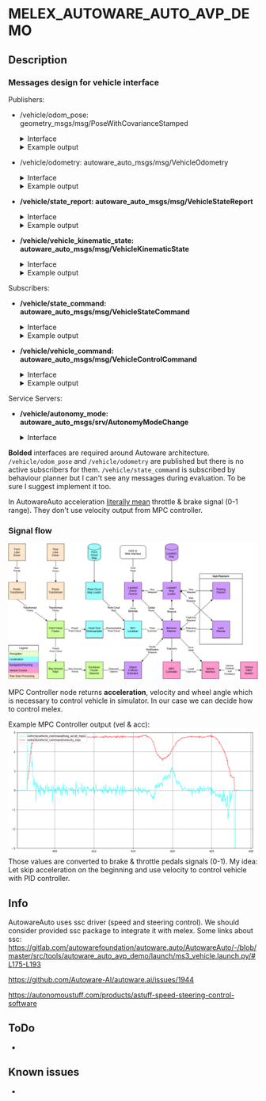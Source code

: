 # MELEX_AUTOWARE_AUTO_AVP_DEMO

## Description
### Messages design for vehicle interface

Publishers:
*  /vehicle/odom_pose: geometry_msgs/msg/PoseWithCovarianceStamped
    <details>
    <summary>Interface</summary>
    k
    ```
    std_msgs/Header header
    PoseWithCovariance pose
    ```
    </details>   

   <details>
   <summary>Example output</summary>
   
   ```
   ---
   header:
     stamp:
       sec: 1627383589
       nanosec: 86323456
     frame_id: odom
   pose:
     pose:
       position:
         x: 30.273908615112305
         y: 90.37340927124023
         z: 0.5375595092773438
       orientation:
         x: -0.004414775874465704
         y: 0.002566313836723566
         z: 0.3381696045398712
         w: 0.9410713315010071
     covariance:
     - 0.1
     - 0.0
     - 0.0
     - 0.0
     - 0.0
     - 0.0
     - 0.0
     - 0.1
     - 0.0
     - 0.0
     - 0.0
     - 0.0
     - 0.0
     - 0.0
     - 0.1
     - 0.0
     - 0.0
     - 0.0
     - 0.0
     - 0.0
     - 0.0
     - 0.1
     - 0.0
     - 0.0
     - 0.0
     - 0.0
     - 0.0
     - 0.0
     - 0.1
     - 0.0
     - 0.0
     - 0.0
     - 0.0
     - 0.0
     - 0.0
     - 0.1
   ---
   ```

    </details>

*   /vehicle/odometry: autoware_auto_msgs/msg/VehicleOdometry
    <details>
    <summary>Interface</summary>
    
    ```
    #include "builtin_interfaces/msg/Time.idl"
    
    module autoware_auto_msgs {
      module msg {
        @verbatim (language="comment", text=
          " VehicleOdometry.msg")
        struct VehicleOdometry {
          builtin_interfaces::msg::Time stamp;
    
          @default (value=0.0)
          float velocity_mps;
    
          @default (value=0.0)
          float front_wheel_angle_rad;
    
          @default (value=0.0)
          float rear_wheel_angle_rad;
        };
      };
    };
    ```
    </details>   
    <details>
    <summary>Example output</summary>
   
    ```
    ---
    stamp:
      sec: 1627383542
      nanosec: 336368128
    velocity_mps: 0.49711716175079346
    front_wheel_angle_rad: 0.050000011920928955
    rear_wheel_angle_rad: 0.0
    ---
    ```

   </details>
   
*   **/vehicle/state_report: autoware_auto_msgs/msg/VehicleStateReport**
    
    <details>
    <summary>Interface</summary>
    
    ```
    #include "builtin_interfaces/msg/Time.idl"

    module autoware_auto_msgs {
      module msg {
        module VehicleStateReport_Constants {
          const uint8 BLINKER_OFF = 1;
          const uint8 BLINKER_LEFT = 2;
          const uint8 BLINKER_RIGHT = 3;
          const uint8 BLINKER_HAZARD = 4;
          const uint8 HEADLIGHT_OFF = 1;
          const uint8 HEADLIGHT_ON = 2;
          const uint8 HEADLIGHT_HIGH = 3;
          const uint8 WIPER_OFF = 1;
          const uint8 WIPER_LOW = 2;
          const uint8 WIPER_HIGH = 3;
          const uint8 WIPER_CLEAN = 14; // Match WipersCommand::ENABLE_CLEAN
          const uint8 GEAR_DRIVE = 1;
          const uint8 GEAR_REVERSE = 2;
          const uint8 GEAR_PARK = 3;
          const uint8 GEAR_LOW = 4;
          const uint8 GEAR_NEUTRAL = 5;
          const uint8 MODE_AUTONOMOUS = 1;
          const uint8 MODE_MANUAL = 2;
          const uint8 MODE_DISENGAGED = 3;
          const uint8 MODE_NOT_READY = 4;
        };
    
        struct VehicleStateReport {
          builtin_interfaces::msg::Time stamp;
    
          @verbatim (language="comment", text=
            " 0 to 100")
          uint8 fuel;
    
          uint8 blinker;
    
          uint8 headlight;
    
          uint8 wiper;
    
          uint8 gear;
    
          uint8 mode;
    
          boolean hand_brake;
    
          boolean horn;
        };
      };
    };
    ```
    </details>
    <details>
    <summary>Example output</summary>
   
    ```
    ---
    stamp:
      sec: 0
      nanosec: 0
    fuel: 0
    blinker: 2
    headlight: 1
    wiper: 1
    gear: 1
    mode: 0
    hand_brake: false
    horn: false
    ---
    ```
    </details>  

*  **/vehicle/vehicle_kinematic_state: autoware_auto_msgs/msg/VehicleKinematicState**
    <details>
    <summary>Interface</summary>
    
    ```
    #include "autoware_auto_msgs/msg/TrajectoryPoint.idl"
    #include "geometry_msgs/msg/Transform.idl"
    #include "std_msgs/msg/Header.idl"
    
    module autoware_auto_msgs {
      module msg {
        @verbatim (language="comment", text=
          " VehicleKinematicState.msg" "\n"
          " Representation of a trajectory point with timestamp for the controller")
        struct VehicleKinematicState {
          std_msgs::msg::Header header;
    
          autoware_auto_msgs::msg::TrajectoryPoint state;
    
          geometry_msgs::msg::Transform delta;
        };
      };
    };
    ```
    </details>
    <details>
    <summary>Example output</summary>
   Example acquired during driving. lateral_velocity_mps and acceleration_mps2 always equal 0.
   
   ```
   ---
   header:
     stamp:
       sec: 1627304034
       nanosec: 547711744
     frame_id: odom
   state:
     time_from_start:
       sec: 0
       nanosec: 0
     x: 46.602638244628906
     y: 44.43940734863281
     heading:
       real: 0.9631139039993286
       imag: 0.2690940499305725
     longitudinal_velocity_mps: 7.514681339263916
     lateral_velocity_mps: 0.0
     acceleration_mps2: 0.0
     heading_rate_rps: -0.004081131890416145
     front_wheel_angle_rad: 0.0
     rear_wheel_angle_rad: 0.0
   delta:
     translation:
       x: 0.0
       y: 0.0
       z: 0.0
     rotation:
       x: 0.0
       y: 0.0
       z: 0.0
       w: 1.0
   ---
   ```
    </details>  
Subscribers:
*  **/vehicle/state_command: autoware_auto_msgs/msg/VehicleStateCommand**
    <details>
    <summary>Interface</summary>
    
    ```
   #include "builtin_interfaces/msg/Time.idl"

   module autoware_auto_msgs {
     module msg {
       module VehicleStateCommand_Constants {
         const uint8 BLINKER_NO_COMMAND = 0;
         const uint8 BLINKER_OFF = 1;
         const uint8 BLINKER_LEFT = 2;
         const uint8 BLINKER_RIGHT = 3;
         const uint8 BLINKER_HAZARD = 4;
         const uint8 HEADLIGHT_NO_COMMAND = 0;
         const uint8 HEADLIGHT_OFF = 1;
         const uint8 HEADLIGHT_ON = 2;
         const uint8 HEADLIGHT_HIGH = 3;
         const uint8 WIPER_NO_COMMAND = 0;
         const uint8 WIPER_OFF = 1;
         const uint8 WIPER_LOW = 2;
         const uint8 WIPER_HIGH = 3;
         const uint8 WIPER_CLEAN = 14; // Match WipersCommand::ENABLE_CLEAN
         const uint8 GEAR_NO_COMMAND = 0;
         const uint8 GEAR_DRIVE = 1;
         const uint8 GEAR_REVERSE = 2;
         const uint8 GEAR_PARK = 3;
         const uint8 GEAR_LOW = 4;
         const uint8 GEAR_NEUTRAL = 5;
         const uint8 MODE_NO_COMMAND = 0;
         const uint8 MODE_AUTONOMOUS = 1;
         const uint8 MODE_MANUAL = 2;
       };
       @verbatim (language="comment", text=
         " VehicleStateCommand.msg")
       struct VehicleStateCommand {
         builtin_interfaces::msg::Time stamp;
   
         @default (value=0)
         uint8 blinker;
   
         @default (value=0)
         uint8 headlight;
   
         @default (value=0)
         uint8 wiper;
   
         @default (value=0)
         uint8 gear;
   
         @default (value=0)
         uint8 mode;
   
         @default (value=FALSE)
         boolean hand_brake;
   
         @default (value=FALSE)
         boolean horn;
       };
     };
   };
   
    ```
    </details>
   
   <details>
    <summary>Example output</summary>
   
   `None output during driving`

    </details> 
*  **/vehicle/vehicle_command: autoware_auto_msgs/msg/VehicleControlCommand**
    <details>
    <summary>Interface</summary>
    
    ```
   #include "builtin_interfaces/msg/Time.idl"

    module autoware_auto_msgs {
      module msg {
        @verbatim (language="comment", text=
          " Information that is sent to Vehicle interface")
        struct VehicleControlCommand {
          builtin_interfaces::msg::Time stamp;
    
          @verbatim (language="comment", text=
            " should be negative when reversed")
          @default (value=0.0)
          float long_accel_mps2;
    
          @verbatim (language="comment", text=
            " should be negative when reversed")
          @default (value=0.0)
          float velocity_mps;
    
          @default (value=0.0)
          float front_wheel_angle_rad;
    
          @default (value=0.0)
          float rear_wheel_angle_rad;
        };
      };
    };
    ```
    </details>   
   <details>
    <summary>Example output</summary>
   
   ```
   ---
   stamp:
     sec: 1627383089
     nanosec: 636799744
   long_accel_mps2: 0.12093255668878555
   velocity_mps: 2.7412989139556885
   front_wheel_angle_rad: 0.024366803467273712
   rear_wheel_angle_rad: 0.0
   ---
   ```

    </details>

Service Servers:
*  **/vehicle/autonomy_mode: autoware_auto_msgs/srv/AutonomyModeChange**
    <details>
    <summary>Interface</summary>
    
    ```
   #include "std_msgs/msg/Empty.idl"
   
   module autoware_auto_msgs {
     module srv {
       module AutonomyModeChange_Request_Constants {
         const uint8 MODE_MANUAL = 0;
         const uint8 MODE_AUTONOMOUS = 1;
       };
       struct AutonomyModeChange_Request
       {
         @verbatim(language = "comment", text =
           "The desired autonomy mode")
         uint8 mode;
       };
       struct AutonomyModeChange_Response
       {
         @verbatim(language = "comment", text =
           "No response is used because changing the autonomy mode requires non-trivial time")
         std_msgs::msg::Empty empty;
       };
     };
   };   
    ```
    </details>


**Bolded** interfaces are required around Autoware architecture. `/vehicle/odom_pose` and `/vehicle/odometry`
are published but there is no active subscribers for them. `/vehicle/state_command` is subscribed by behaviour planner
but I can't see any messages during evaluation. To be sure I suggest implement it too.

In AutowareAuto acceleration [literally mean](https://gitlab.com/autowarefoundation/autoware.auto/AutowareAuto/-/blob/master/src/drivers/lgsvl_interface/src/lgsvl_interface.cpp/#L305-L330) throttle & brake signal (0-1 range). They don't use velocity output from MPC controller.

### Signal flow 

![AVP_Architecture](images/AVP_Architecture.png)


MPC Controller node returns **acceleration**, velocity and wheel angle which is necessary to control vehicle in simulator.
In our case we can decide how to control melex.

Example MPC Controller output (vel & acc):
![AVP_Architecture](images/mpc_vel_acc_output.png)
Those values are converted to brake & throttle pedals signals (0-1). My idea: Let skip acceleration on the beginning 
and use velocity to control vehicle with PID controller.

## Info
AutowareAuto uses ssc driver (speed and steering control). We should consider provided ssc package to integrate it with melex.
Some links about ssc:
https://gitlab.com/autowarefoundation/autoware.auto/AutowareAuto/-/blob/master/src/tools/autoware_auto_avp_demo/launch/ms3_vehicle.launch.py/#L175-L193

https://github.com/Autoware-AI/autoware.ai/issues/1944

https://autonomoustuff.com/products/astuff-speed-steering-control-software



## ToDo
*

## Known issues
*
